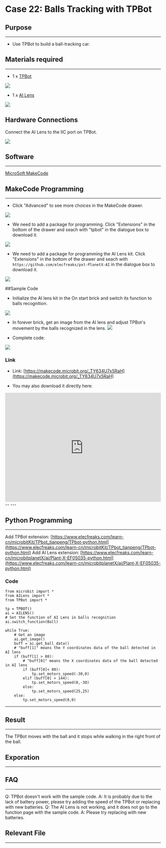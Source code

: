 # Case 22: Balls Tracking with TPBot

## Purpose
---
- Use TPBot to build a ball-tracking car. 

## Materials required
---

- 1 x [TPBot](https://www.elecfreaks.com/tpbot.html)

![](./images/TPBot_tianpeng_case_20_01.png)

- 1 x  [AI Lens](https://www.elecfreaks.com/elecfreaks-smart-ai-lens-kit.html)

![](./images/TPBot_tianpeng_case_20_02.png)





## Hardware Connections

Connect the AI Lens to the IIC port on TPBot. 

![](./images/TPBot_tianpeng_case_19_03.png)

## Software 
---
[MicroSoft MakeCode](https://makecode.microbit.org/#)


## MakeCode Programming
---


- Click "Advanced" to see more choices in the MakeCode drawer. 

![](./images/TPBot_tianpeng_case_20_04.png)

- We need to add a package for programming. Click "Extensions" in the bottom of the drawer and seach with "tpbot" in the dialogue box to download it.  

![](./images/TPBot_tianpeng_case_20_05.png)

- We need to add a package for programming the AI Lens kit. Click "Extensions" in the bottom of the drawer and seach with `https://github.com/elecfreaks/pxt-PlanetX-AI` in the dialogue box to download it.  

![](./images/TPBot_tianpeng_case_20_06.png)



##Sample Code

- Initialize the AI lens kit in the On start brick and switch its function to balls recognition. 

![](./images/TPBot_tianpeng_case_21_07.png)

- In forever brick, get an image from the AI lens and adjust TPBot's movement by the balls recognized in the lens. 
![](./images/TPBot_tianpeng_case_22_08.png)

- Complete code:

![](./images/TPBot_tianpeng_case_22_09.png)



### Link
- Link: [https://makecode.microbit.org/_TY634U7x5RaH](https://makecode.microbit.org/_TY634U7x5RaH)

- You may also download it directly here:

<div style="position:relative;height:0;padding-bottom:70%;overflow:hidden;"><iframe style="position:absolute;top:0;left:0;width:100%;height:100%;" src="https://makecode.microbit.org/#pub:_TY634U7x5RaH" frameborder="0" sandbox="allow-popups allow-forms allow-scripts allow-same-origin"></iframe></div>  
--
---


## Python Programming
---
Add TPBot extension: [https://www.elecfreaks.com/learn-cn/microbitKit/TPbot_tianpeng/TPbot-python.html](https://www.elecfreaks.com/learn-cn/microbitKit/TPbot_tianpeng/TPbot-python.html)
Add AI Lens extension: [https://www.elecfreaks.com/learn-cn/microbitplanetX/ai/Plant-X-EF05035-python.html](https://www.elecfreaks.com/learn-cn/microbitplanetX/ai/Plant-X-EF05035-python.html)

### Code

```
from microbit import *
from AILens import *
from TPBot import *

tp = TPBOT()
ai = AILENS()
# Set the function of AI Lens in balls recognition
ai.switch_function(Ball)

while True:
    # Get an image
    ai.get_image()
    buff = ai.get_ball_data()
    # "buff[1]" means the Y coordinates data of the ball detected in AI lens 
    if (buff[1] > 80):
        # "buff[0]" means the X coordinates data of the ball detected in AI lens
        if (buff[0]< 80):
            tp.set_motors_speed(-30,0)  
        elif (buff[0] > 144):
            tp.set_motors_speed(0,-30)
        else:
            tp.set_motors_speed(25,25)
    else:
        tp.set_motors_speed(0,0)
```


---
## Result
---
The TPBot moves with the ball and it stops while walking in the right front of the ball. 


## Exporation
---


## FAQ
---
Q: TPBot doesn't work with the sample code. 
A: It is probably due to the lack of battery power, please try adding the speed of the TPBot or replacing with new batteries. 
Q: The AI Lens is not working,  and it does not go to the function page with the sample code. 
A: Please try replacing with new batteries. 

## Relevant File
---


